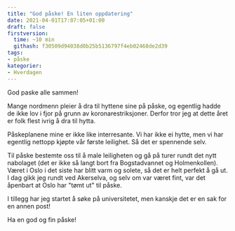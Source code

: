 ```yaml
---
title: "God påske! En liten oppdatering"
date: 2021-04-01T17:07:05+01:00
draft: false
firstversion:
  time: ~10 min
  githash: f30509d94038d0b25b5136797f4eb02468de2d39
tags:
- påske 
kategorier:
- Hverdagen
---
```


God paske alle sammen! 

Mange nordmenn pleier å dra til hyttene sine på påske, og egentlig hadde de ikke lov i fjor på grunn av koronarestriksjoner. Derfor tror jeg at dette året er folk flest ivrig å dra til hytta.

Påskeplanene mine er ikke like interresante. Vi har ikke ei hytte, men vi har egentlig nettopp kjøpte vår første leilighet. Så det er spennende selv. 

<!--more-->
Til påske bestemte oss til å male leiligheten og gå på turer rundt det nytt nabolaget (det er ikke så langt bort fra Bogstadvannet og Holmenkollen). Været i Oslo i det siste har blitt varm og solete, så det er helt perfekt å gå ut. I dag gikk jeg rundt ved Akerselva, og selv om var været fint, var det åpenbart at Oslo har "tømt ut" til påske.

I tillegg har jeg startet å søke på universitetet, men kanskje det er en sak for en annen post! 

Ha en god og fin påske!  
